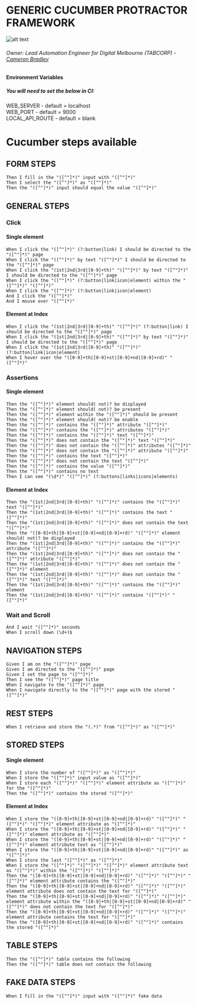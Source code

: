 # GENERIC CUCUMBER PROTRACTOR FRAMEWORK #

![alt text](http://i65.tinypic.com/fasv1s.jpg)

###### Owner: Lead Automation Engineer for Digital Melbourne (TABCORP) - <a href="https://au.linkedin.com/in/cambradley">Cameron Bradley</a>

#### Environment Variables ####

##### You will need to set the below in CI:

WEB_SERVER - default = localhost <br />
WEB_PORT - default = 9000 <br />
LOCAL_API_ROUTE - default = blank

# Cucumber steps available

FORM STEPS
----------

    Then I fill in the "([^"]*)" input with "([^"]*)"
    Then I select the "([^"]*)" as "([^"]*)"
    Then the "([^"]*)" input should equal the value "([^"]*)"
   
    
GENERAL STEPS
-------------

### Click ###

#### Single element ####

    When I click the "([^"]*)" (?:button|link) I should be directed to the "([^"]*)" page
    When I click the "([^"]*)" by text "([^"]*)" I should be directed to the "([^"]*)" page
    When I click the "(1st|2nd|3rd|[0-9]+th)" "([^"]*)" by text "([^"]*)" I should be directed to the "([^"]*)" page
    When I click the "([^"]*)" (?:button|link|icon|element) within the "([^"]*)" "([^"]*)"
    When I click the "([^"]*)" (?:button|link|icon|element)
    And I click the "([^"]*)"
    And I mouse over "([^"]*)"
    
#### Element at Index ####
    
    When I click the "(1st|2nd|3rd|[0-9]+th)" "([^"]*)" (?:button|link) I should be directed to the "([^"]*)" page
    When I click the "(1st|2nd|3rd|[0-9]+th)" "([^"]*)" by text "([^"]*)" I should be directed to the "([^"]*)" page
    When I click the "(1st|2nd|3rd|[0-9]+th)" "([^"]*)" (?:button|link|icon|element)
    When I hover over the "([0-9]+th|[0-9]+st|[0-9]+nd|[0-9]+rd)" "([^"]*)"
    
### Assertions ###


#### Single element ####

    Then the "([^"]*)" element should( not)? be displayed
    Then the "([^"]*)" element should( not)? be present
    Then the "([^"]*)" element within the "([^"]*)" should be present
    Then the "([^"]*)" element should( not)? be enable
    Then the "([^"]*)" contains the "([^"]*)" attribute "([^"]*)"
    Then the "([^"]*)" contains the "([^"]*)" attributes "([^"]*)"
    Then the "([^"]*)" contains the "([^"]*)" text "([^"]*)"
    Then the "([^"]*)" does not contain the "([^"]*)" text "([^"]*)"
    Then the "([^"]*)" does not contain the "([^"]*)" attributes "([^"]*)"
    Then the "([^"]*)" does not contain the "([^"]*)" attribute "([^"]*)"
    Then the "([^"]*)" contains the text "([^"]*)"
    Then the "([^"]*)" does not contain the text "([^"]*)"
    Then the "([^"]*)" contains the value "([^"]*)"
    Then the "([^"]*)" contains no text
    Then I can see "(\d*)" "([^"]*)" (?:buttons|links|icons|elements)
    
#### Element at Index ####
    
    Then the "(1st|2nd|3rd|[0-9]+th)" "([^"]*)" contains the "([^"]*)" text "([^"]*)"
    Then the "(1st|2nd|3rd|[0-9]+th)" "([^"]*)" contains the text "([^"]*)"
    Then the "(1st|2nd|3rd|[0-9]+th)" "([^"]*)" does not contain the text "([^"]*)"
    Then the "([0-9]+th|[0-9]+st|[0-9]+nd|[0-9]+rd)" "([^"]*)" element should( not)? be displayed
    Then the "(1st|2nd|3rd|[0-9]+th)" "([^"]*)" contains the "([^"]*)" attribute "([^"]*)"
    Then the "(1st|2nd|3rd|[0-9]+th)" "([^"]*)" does not contain the "([^"]*)" attribute "([^"]*)"
    Then the "(1st|2nd|3rd|[0-9]+th)" "([^"]*)" does not contain the "([^"]*)" element
    Then the "(1st|2nd|3rd|[0-9]+th)" "([^"]*)" does not contain the "([^"]*)" text "([^"]*)"
    Then the "(1st|2nd|3rd|[0-9]+th)" "([^"]*)" contains the "([^"]*)" element
    Then the "(1st|2nd|3rd|[0-9]+th)" "([^"]*)" contains "([^"]*)" "([^"]*)"
    
### Wait and Scroll ###
    
    And I wait "([^"]*)" seconds
    When I scroll down (\d+)$
    
    
NAVIGATION STEPS
----------------
 
    Given I am on the "([^"]*)" page
    Given I am directed to the "([^"]*)" page
    Given I set the page to "([^"]*)"
    Then I see the "([^"]*)" page title
    When I navigate to the "([^"]*)" page
    When I navigate directly to the "([^"]*)" page with the stored "([^"]*)"
 
REST STEPS
----------

    When I retrieve and store the "(.*)" from "([^"]*)" as "([^"]*)"
    
STORED STEPS
------------

#### Single element ####

    When I store the number of "([^"]*)" as "([^"]*)"
    When I store the "([^"]*)" input value as "([^"]*)"
    When I store each "([^"]*)" "([^"]*)" element attribute as "([^"]*)" for the "([^"]*)"
    Then the "([^"]*)" contains the stored "([^"]*)"
        
#### Element at Index ####
        
    When I store the "([0-9]+th|[0-9]+st|[0-9]+nd|[0-9]+rd)" "([^"]*)" "([^"]*)" "([^"]*)" element attribute as "([^"]*)"
    When I store the "([0-9]+th|[0-9]+st|[0-9]+nd|[0-9]+rd)" "([^"]*)" "([^"]*)" element attribute as "([^"]*)"
    When I store the "([0-9]+th|[0-9]+st|[0-9]+nd|[0-9]+rd)" "([^"]*)" "([^"]*)" element attribute text as "([^"]*)"
    When I store the "([0-9]+th|[0-9]+st|[0-9]+nd|[0-9]+rd)" "([^"]*)" as "([^"]*)"
    When I store the last "([^"]*)" as "([^"]*)"
    When I store the "([^"]*)" "([^"]*)" "([^"]*)" element attribute text as "([^"]*)" within the "([^"]*)" "([^"]*)"     
    Then the "([0-9]+th|[0-9]+st|[0-9]+nd|[0-9]+rd)" "([^"]*)" "([^"]*)" "([^"]*)" element attribute contains the "([^"]*)"
    Then the "([0-9]+th|[0-9]+st|[0-9]+nd|[0-9]+rd)" "([^"]*)" "([^"]*)" element attribute does not contain the text for "([^"]*)"
    Then the "([0-9]+th|[0-9]+st|[0-9]+nd|[0-9]+rd)" "([^"]*)" "([^"]*)" element attribute within the "([0-9]+th|[0-9]+st|[0-9]+nd|[0-9]+rd)" "([^"]*)" does not contain the text for "([^"]*)"
    Then the "([0-9]+th|[0-9]+st|[0-9]+nd|[0-9]+rd)" "([^"]*)" "([^"]*)" element attribute contains the text for "([^"]*)"
    Then the "([0-9]+th|[0-9]+st|[0-9]+nd|[0-9]+rd)" "([^"]*)" contains the stored "([^"]*)"
    
TABLE STEPS
-----------

    Then the "([^"]*)" table contains the following
    Then the "([^"]*)" table does not contain the following
    
FAKE DATA STEPS
---------------

    When I fill in the "([^"]*)" input with "([^"]*)" fake data
